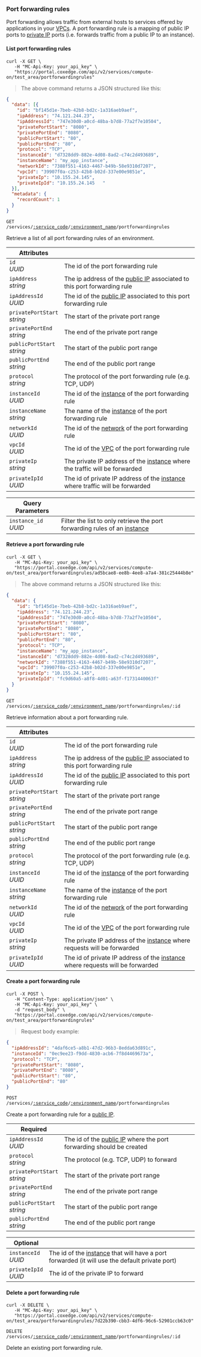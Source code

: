 ### Port forwarding rules

Port forwarding allows traffic from external hosts to services offered by applications in your [VPCs](#cloudstack-vpcs). A port forwarding rule is a mapping of public IP ports to [private IP](#cloudstack-nics) ports (i.e. forwards traffic from a public IP to an instance).

<!-------------------- LIST PORT FORWARDING RULES -------------------->

#### List port forwarding rules

```shell
curl -X GET \
   -H "MC-Api-Key: your_api_key" \
   "https://portal.coxedge.com/api/v2/services/compute-on/test_area/portforwardingrules"
```
> The above command returns a JSON structured like this:

```json
{
  "data": [{
    "id": "bf145d1e-7beb-42b8-bd2c-1a316aeb9aef",
    "ipAddress": "74.121.244.23",
    "ipAddressId": "747e30d0-a0cd-48ba-b7d8-77a2f7e10504",
    "privatePortStart": "8080",
    "privatePortEnd": "8080",
    "publicPortStart": "80",
    "publicPortEnd": "80",
    "protocol": "TCP",
    "instanceId": "d7328dd9-882e-4d08-8ad2-c74c2d493689",
    "instanceName": "my_app_instance",
    "networkId": "7388f551-4163-4467-b49b-58e9310d7207",
    "vpcId": "39907f0a-c253-42b8-b02d-337e00e9851e",
    "privateIp": "10.155.24.145",
    "privateIpId": "10.155.24.145	"
  }],
  "metadata": {
    "recordCount": 1
  }
}
```
<code>GET /services/<a href="#administration-service-connections">:service_code</a>/<a href="#administration-environments">:environment_name</a>/portforwardingrules</code>

Retrieve a list of all port forwarding rules of an environment.

Attributes | &nbsp;
---------- | -----
`id`<br/>*UUID* | The id of the port forwarding rule
`ipAddress`<br/>*string* | The ip address of the [public IP](#cloudstack-public-ips) associated to this port forwarding rule
`ipAddressId`<br/>*UUID* | The id of the [public IP](#cloudstack-public-ips) associated to this port forwarding rule
`privatePortStart`<br/>*string* | The start of the private port range
`privatePortEnd`<br/>*string* | The end of the private port range
`publicPortStart`<br/>*string* | The start of the public port range
`publicPortEnd`<br/>*string* | The end of the public port range
`protocol`<br/>*string* | The protocol of the port forwarding rule (e.g. TCP, UDP)
`instanceId`<br/>*UUID* | The id of the [instance](#cloudstack-instances) of the port forwarding rule
`instanceName`<br/>*string* | The name of the [instance](#cloudstack-instances) of the port forwarding rule
`networkId`<br/>*UUID* | The id of the [network](#networks) of the port forwarding rule
`vpcId`<br/>*UUID* | The id of the [VPC](#cloudstack-vpcs) of the port forwarding rule
`privateIp`<br/>*string* | The private IP address of the [instance](#cloudstack-instances) where the traffic will be forwarded
`privateIpId`<br/>*UUID* | The id of private IP address of the [instance](#cloudstack-instances) where traffic will be forwarded

Query Parameters | &nbsp;
---------- | -----
`instance_id`<br/>*UUID* | Filter the list to only retrieve the port forwarding rules of an [instance](#cloudstack-instances)

<!-------------------- RETRIEVE A PORT FORWARDING RULE -------------------->


#### Retrieve a port forwarding rule

```shell
curl -X GET \
   -H "MC-Api-Key: your_api_key" \
   "https://portal.coxedge.com/api/v2/services/compute-on/test_area/portforwardingrules/ad5bcae8-ee8b-4ee8-a7a4-381c25444b8e"
```
> The above command returns a JSON structured like this:

```json
{
  "data": {
    "id": "bf145d1e-7beb-42b8-bd2c-1a316aeb9aef",
    "ipAddress": "74.121.244.23",
    "ipAddressId": "747e30d0-a0cd-48ba-b7d8-77a2f7e10504",
    "privatePortStart": "8080",
    "privatePortEnd": "8080",
    "publicPortStart": "80",
    "publicPortEnd": "80",
    "protocol": "TCP",
    "instanceName": "my_app_instance",
    "instanceId": "d7328dd9-882e-4d08-8ad2-c74c2d493689",
    "networkId": "7388f551-4163-4467-b49b-58e9310d7207",
    "vpcId": "39907f0a-c253-42b8-b02d-337e00e9851e",
    "privateIp": "10.155.24.145",
    "privateIpId": "fc9d60a5-a8f8-4d01-a63f-f1731440063f"
  }
}
```

<code>GET /services/<a href="#administration-service-connections">:service_code</a>/<a href="#administration-environments">:environment_name</a>/portforwardingrules/:id</code>

Retrieve information about a port forwarding rule.

Attributes | &nbsp;
---------- | -----
`id`<br/>*UUID* | The id of the port forwarding rule
`ipAddress`<br/>*string* | The ip address of the [public IP](#cloudstack-public-ips) associated to this port forwarding rule
`ipAddressId`<br/>*UUID* | The id of the [public IP](#cloudstack-public-ips) associated to this port forwarding rule
`privatePortStart`<br/>*string* | The start of the private port range
`privatePortEnd`<br/>*string* | The end of the private port range
`publicPortStart`<br/>*string* | The start of the public port range
`publicPortEnd`<br/>*string* | The end of the public port range
`protocol`<br/>*string* | The protocol of the port forwarding rule (e.g. TCP, UDP)
`instanceId`<br/>*UUID* | The id of the [instance](#cloudstack-instances) of the port forwarding rule
`instanceName`<br/>*string* | The name of the [instance](#cloudstack-instances) of the port forwarding rule
`networkId`<br/>*UUID* | The id of the [network](#networks) of the port forwarding rule
`vpcId`<br/>*UUID* | The id of the [VPC](#cloudstack-vpcs) of the port forwarding rule
`privateIp`<br/>*string* | The private IP address of the [instance](#cloudstack-instances) where requests will be forwarded
`privateIpId`<br/>*UUID* | The id of private IP address of the [instance](#cloudstack-instances) where requests will be forwarded


<!-------------------- CREATE A PORT FORWARDING RULE -------------------->


#### Create a port forwarding rule


```shell
curl -X POST \
   -H "Content-Type: application/json" \
   -H "MC-Api-Key: your_api_key" \
   -d "request_body" \
   "https://portal.coxedge.com/api/v2/services/compute-on/test_area/portforwardingrules"
```
> Request body example:

```json
{
  "ipAddressId": "4daf6ce5-a8b1-47d2-96b3-8edda63d891c",
  "instanceId": "0ec9ee23-f9dd-4830-acb6-7f8d4469673a",
  "protocol": "TCP",
  "privatePortStart": "8080",
  "privatePortEnd": "8080",
  "publicPortStart": "80",
  "publicPortEnd": "80"
}
```

<code>POST /services/<a href="#administration-service-connections">:service_code</a>/<a href="#administration-environments">:environment_name</a>/portforwardingrules</code>

Create a port forwarding rule for a [public IP](#cloudstack-public-ips).

Required | &nbsp;
------ | -----------
`ipAddressId`<br/>*UUID* | The id of the [public IP](#cloudstack-public-ips) where the port forwarding should be created
`protocol`<br/>*string* | The protocol (e.g. TCP, UDP) to forward
`privatePortStart`<br/>*string* | The start of the private port range
`privatePortEnd`<br/>*string* | The end of the private port range
`publicPortStart`<br/>*string* | The start of the public port range
`publicPortEnd`<br/>*string* | The end of the public port range

Optional | &nbsp;
------ | -----------
`instanceId`<br/>*UUID* | The id of the [instance](#cloudstack-instances) that will have a port forwarded (it will use the default private port)
`privateIpId`<br/>*UUID* | The id of the private IP to forward


<!-------------------- DELETE A PORT FORWARDING RULE -------------------->


#### Delete a port forwarding rule


```shell
curl -X DELETE \
   -H "MC-Api-Key: your_api_key" \
   "https://portal.coxedge.com/api/v2/services/compute-on/test_area/portforwardingrules/7d22b390-cbb3-4df6-96c6-52901ccb63c0"
```

<code>DELETE /services/<a href="#administration-service-connections">:service_code</a>/<a href="#administration-environments">:environment_name</a>/portforwardingrules/:id</code>

Delete an existing port forwarding rule.
